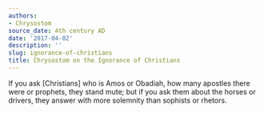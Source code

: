 ```yaml
---
authors:
- Chrysostom
source_date: 4th century AD
date: '2017-04-02'
description: ''
slug: ignorance-of-christians
title: Chrysostom on the Ignorance of Christians
---
```

If you ask [Christians] who is Amos or Obadiah, how many apostles there were or prophets, they stand mute; but if you ask them about the horses or drivers, they answer with more solemnity than sophists or rhetors.



